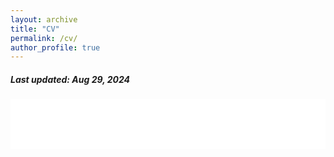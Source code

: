```yaml
---
layout: archive
title: "CV"
permalink: /cv/
author_profile: true
---
```


<h5> Last updated: Aug 29, 2024 </h5>

<embed src="/files/cv.pdf#view=Fit" type="application/pdf" width="100%" height=80vh />
<!-- <iframe src="/files/cv.pdf#view=Fit" width=100vh style="height: 100vh; border: none;"></iframe>-->

<!-- <div style="width: 100%; height: 100vh;">
  <embed src="/files/cv.pdf#view=Fit" type="application/pdf" width="100%" height="80vh" />
  <embed src="/files/cv.pdf#view=Fit" type="application/pdf" width="100%" height="100%" style="border: none;">
</div> -->
